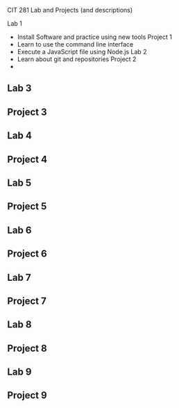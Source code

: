 CIT 281 Lab and Projects (and descriptions)

Lab 1
  - Install Software and practice using new tools
Project 1
  - Learn to use the command line interface
  - Execute a JavaScript file using Node.js
Lab 2
  - Learn about git and repositories
Project 2
  - 
Lab 3
  - 
Project 3
  -
Lab 4
  - 
Project 4
  -
Lab 5
  - 
Project 5
  -
Lab 6
  - 
Project 6
  -
Lab 7
  - 
Project 7
  -
Lab 8
  - 
Project 8
  -
Lab 9
  - 
Project 9
  -
